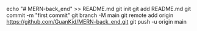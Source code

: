 echo "# MERN-back_end" >> README.md
git init
git add README.md
git commit -m "first commit"
git branch -M main
git remote add origin https://github.com/GuanKid/MERN-back_end.git
git push -u origin main
